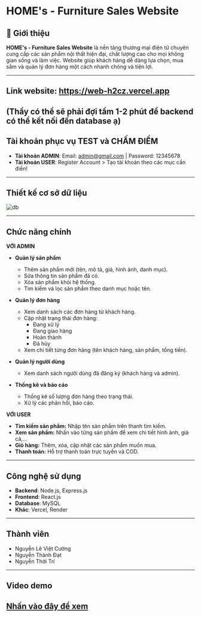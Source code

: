 # HOME's - Furniture Sales Website

## 📝 Giới thiệu

**HOME's - Furniture Sales Website** là nền tảng thương mại điện tử chuyên cung cấp các sản phẩm nội thất hiện đại, chất lượng cao cho mọi không gian sống và làm việc. Website giúp khách hàng dễ dàng lựa chọn, mua sắm và quản lý đơn hàng một cách nhanh chóng và tiện lợi.

---
## Link website: https://web-h2cz.vercel.app
(Thầy có thể sẽ phải đợi tầm 1-2 phút để backend có thể kết nối đến database ạ)
---
## Tài khoản phục vụ TEST và CHẤM ĐIỂM
- **Tài khoản ADMIN**:
 Email: admin@gmail.com |
 Password: 12345678
- **Tài khoản USER**: Register Account > Tạo tài khoản theo các mục cần điền!

---

## Thiết kế cơ sở dữ liệu
![db](https://github.com/user-attachments/assets/31d2eac0-19ae-4a76-a2ce-08ec0170acc5)


---


## Chức năng chính
**VỚI ADMIN**  
- **Quản lý sản phẩm**  
  - Thêm sản phẩm mới (tên, mô tả, giá, hình ảnh, danh mục).  
  - Sửa thông tin sản phẩm đã có.  
  - Xóa sản phẩm khỏi hệ thống.  
  - Tìm kiếm và lọc sản phẩm theo danh mục hoặc tên.  

- **Quản lý đơn hàng**  
  - Xem danh sách các đơn hàng từ khách hàng.  
  - Cập nhật trạng thái đơn hàng:  
    - Đang xử lý  
    - Đang giao hàng  
    - Hoàn thành  
    - Đã hủy  
  - Xem chi tiết từng đơn hàng (tên khách hàng, sản phẩm, tổng tiền).  

- **Quản lý người dùng**  
  - Xem danh sách người dùng đã đăng ký (khách hàng và admin).  

- **Thống kê và báo cáo**   
  - Thống kê số lượng đơn hàng theo trạng thái.
  - Xử lý các phản hồi, báo cáo.  
 
**VỚI USER**  
- **Tìm kiếm sản phẩm:** Nhập tên sản phẩm trên thanh tìm kiếm.  
- **Xem sản phẩm:** Nhấn vào từng sản phẩm để xem chi tiết hình ảnh, giá cả,...  
- **Giỏ hàng:** Thêm, xóa, cập nhật các sản phẩm muốn mua.  
- **Thanh toán:** Hỗ trợ thanh toán trực tuyến và COD.  
---

## Công nghệ sử dụng

- **Backend**: Node.js, Express.js
- **Frontend**: React.js
- **Database**: MySQL
- **Khác**: Vercel, Render
  
---

## Thành viên
- Nguyễn Lê Việt Cường
- Nguyễn Thành Đạt
- Nguyễn Thời Trí
---

## Video demo
[Nhấn vào đây để xem](https://youtu.be/V-UGYcSOMAE)
---


